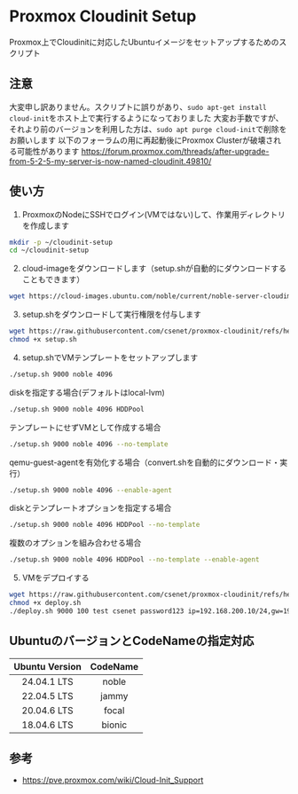 # Proxmox Cloudinit Setup

Proxmox上でCloudinitに対応したUbuntuイメージをセットアップするためのスクリプト

## 注意

大変申し訳ありません。スクリプトに誤りがあり、`sudo apt-get install cloud-init`をホスト上で実行するようになっておりました
大変お手数ですが、それより前のバージョンを利用した方は、`sudo apt purge cloud-init`で削除をお願いします
以下のフォーラムの用に再起動後にProxmox Clusterが破壊される可能性があります
https://forum.proxmox.com/threads/after-upgrade-from-5-2-5-my-server-is-now-named-cloudinit.49810/

## 使い方

1. ProxmoxのNodeにSSHでログイン(VMではない)して、作業用ディレクトリを作成します
```bash
mkdir -p ~/cloudinit-setup
cd ~/cloudinit-setup
```

2. cloud-imageをダウンロードします（setup.shが自動的にダウンロードすることもできます）
```bash
wget https://cloud-images.ubuntu.com/noble/current/noble-server-cloudimg-amd64.img
```

3. setup.shをダウンロードして実行権限を付与します
```bash
wget https://raw.githubusercontent.com/csenet/proxmox-cloudinit/refs/heads/main/setup.sh
chmod +x setup.sh
```

4. setup.shでVMテンプレートをセットアップします
```bash
./setup.sh 9000 noble 4096
```

diskを指定する場合(デフォルトはlocal-lvm)
```bash
./setup.sh 9000 noble 4096 HDDPool
```

テンプレートにせずVMとして作成する場合
```bash
./setup.sh 9000 noble 4096 --no-template
```

qemu-guest-agentを有効化する場合（convert.shを自動的にダウンロード・実行）
```bash
./setup.sh 9000 noble 4096 --enable-agent
```

diskとテンプレートオプションを指定する場合
```bash
./setup.sh 9000 noble 4096 HDDPool --no-template
```

複数のオプションを組み合わせる場合
```bash
./setup.sh 9000 noble 4096 HDDPool --no-template --enable-agent
```

5. VMをデプロイする
```bash
wget https://raw.githubusercontent.com/csenet/proxmox-cloudinit/refs/heads/main/deploy.sh
chmod +x deploy.sh
./deploy.sh 9000 100 test csenet password123 ip=192.168.200.10/24,gw=192.168.200.1 200
```

## UbuntuのバージョンとCodeNameの指定対応

| Ubuntu Version | CodeName |
|:--------------:|:--------:|
| 24.04.1 LTS | noble |
| 22.04.5 LTS | jammy |
| 20.04.6 LTS | focal |
| 18.04.6 LTS | bionic |

## 参考
- https://pve.proxmox.com/wiki/Cloud-Init_Support
